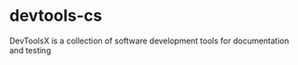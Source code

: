 # devtools-cs
DevToolsX is a collection of software development tools for documentation and testing
